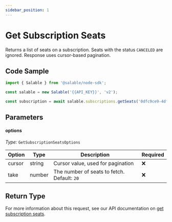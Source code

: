 ```yaml
---
sidebar_position: 1
---
```


# Get Subscription Seats

Returns a list of seats on a subscription. Seats with the status `CANCELED` are ignored. Response uses cursor-based pagination.

## Code Sample

```typescript
import { Salable } from '@salable/node-sdk';

const salable = new Salable('{{API_KEY}}', 'v2');

const subscription = await salable.subscriptions.getSeats('0dfc9ce9-4dfd-4b20-bfe6-57eacbe45389');
```

## Parameters

#### options

_Type:_ `GetSubscriptionSeatsOptions`

| Option      | Type   | Description                                 | Required |
|-------------|--------|---------------------------------------------|----------|
| cursor      | string | Cursor value, used for pagination           | ❌        |
| take        | number | The number of seats to fetch. Default: `20` | ❌        |


## Return Type

For more information about this request, see our API documentation on [get subscription seats](https://docs.salable.app/api/v2#tag/Subscriptions/operation/getSubscriptionsSeats).
